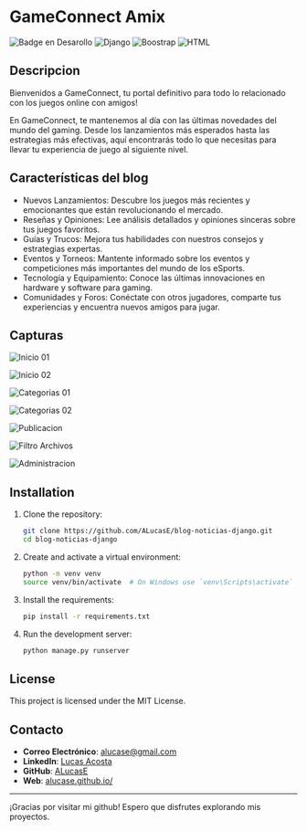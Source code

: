 # GameConnect Amix

![Badge en Desarollo](https://img.shields.io/badge/STATUS-EN%20DESAROLLO-green)
![Django](https://img.shields.io/badge/Django-4.2.x-blue)
![Boostrap](https://img.shields.io/badge/Boostrap-5.x-yellow)
![HTML](https://img.shields.io/badge/HTML-5-violet)

## Descripcion
Bienvenidos a GameConnect, tu portal definitivo para todo lo relacionado con los juegos online con amigos!

En GameConnect, te mantenemos al día con las últimas novedades del mundo del gaming. Desde los lanzamientos más esperados hasta las estrategias más efectivas, aquí encontrarás todo lo que necesitas para llevar tu experiencia de juego al siguiente nivel.



## Características del blog
- Nuevos Lanzamientos: Descubre los juegos más recientes y emocionantes que están revolucionando el mercado.
- Reseñas y Opiniones: Lee análisis detallados y opiniones sinceras sobre tus juegos favoritos.
- Guías y Trucos: Mejora tus habilidades con nuestros consejos y estrategias expertas.
- Eventos y Torneos: Mantente informado sobre los eventos y competiciones más importantes del mundo de los eSports.
- Tecnología y Equipamiento: Conoce las últimas innovaciones en hardware y software para gaming.
- Comunidades y Foros: Conéctate con otros jugadores, comparte tus experiencias y encuentra nuevos amigos para jugar.

## Capturas
![Inicio 01](https://github.com/ALucasE/blog-noticias-django/blob/main/capturas/Captura%20de%20pantalla_11-8-2024_22322_127.0.0.1.jpeg?raw=true)

![Inicio 02](]https://github.com/ALucasE/blog-noticias-django/blob/main/capturas/Captura%20de%20pantalla_11-8-2024_22333_127.0.0.1.jpeg?raw=true)

![Categorias 01](https://github.com/ALucasE/blog-noticias-django/blob/main/capturas/Captura%20de%20pantalla_11-8-2024_22346_127.0.0.1.jpeg?raw=true)

![Categorias 02](https://github.com/ALucasE/blog-noticias-django/blob/main/capturas/Captura%20de%20pantalla_11-8-2024_22354_127.0.0.1.jpeg?raw=true)

![Publicacion](https://github.com/ALucasE/blog-noticias-django/blob/main/capturas/Captura%20de%20pantalla_11-8-2024_22427_127.0.0.1.jpeg?raw=true)

![Filtro Archivos](https://github.com/ALucasE/blog-noticias-django/blob/main/capturas/Captura%20de%20pantalla_11-8-2024_22649_127.0.0.1.jpeg?raw=true)

![Administracion](https://github.com/ALucasE/blog-noticias-django/blob/main/capturas/Captura%20de%20pantalla_11-8-2024_22532_127.0.0.1.jpeg?raw=true)




## Installation

1. Clone the repository:
    ```sh
    git clone https://github.com/ALucasE/blog-noticias-django.git
    cd blog-noticias-django
    ```

2. Create and activate a virtual environment:
    ```sh
    python -m venv venv
    source venv/bin/activate  # On Windows use `venv\Scripts\activate`
    ```

3. Install the requirements:
    ```sh
    pip install -r requirements.txt
    ```

4. Run the development server:
    ```sh
    python manage.py runserver
    ```

## License

This project is licensed under the MIT License.

## Contacto

- **Correo Electrónico**: alucase@gmail.com
- **LinkedIn**: [Lucas Acosta](https://www.linkedin.com/in/alucase/)
- **GitHub**: [ALucasE](https://github.com/ALucasE)
- **Web**: [alucase.github.io/](https://alucase.github.io/)

---


¡Gracias por visitar mi github! Espero que disfrutes explorando mis proyectos.
